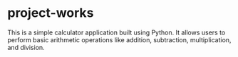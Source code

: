 # project-works
This is a simple calculator application built using Python. It allows users to perform basic arithmetic operations like addition, subtraction, multiplication, and division.
